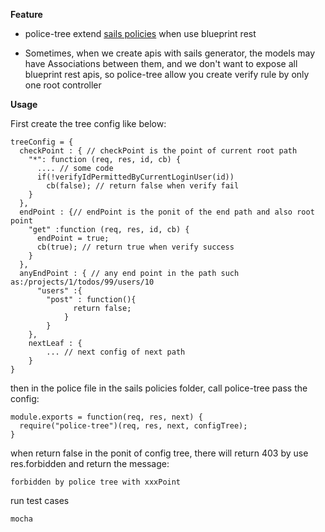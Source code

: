 **Feature**

 - police-tree extend [sails policies](http://sailsjs.org/#!/documentation/concepts/Policies) when use blueprint rest

 - Sometimes, when we create apis with sails generator, the models may
   have Associations between them, and we don't want to expose all
   blueprint rest apis, so police-tree allow you create verify rule by
   only one root controller

**Usage**

 First create the tree config like below:

    treeConfig = {
      checkPoint : { // checkPoint is the point of current root path
        "*": function (req, res, id, cb) {
          .... // some code
          if(!verifyIdPermittedByCurrentLoginUser(id))
            cb(false); // return false when verify fail
        }
      },
      endPoint : {// endPoint is the ponit of the end path and also root point
        "get" :function (req, res, id, cb) {
          endPoint = true;
          cb(true); // return true when verify success
        }
      },
      anyEndPoint : { // any end point in the path such as:/projects/1/todos/99/users/10
	      "users" :{
			"post" : function(){
				  return false;
				}
			}
		},
		nextLeaf : {
			... // next config of next path
		}
    }

 then in the police file in the sails policies folder, call police-tree pass the config:

	module.exports = function(req, res, next) {
	  require("police-tree")(req, res, next, configTree);
	}

 when return false in the ponit of config tree, there will return 403 by use res.forbidden and return the message:

    forbidden by police tree with xxxPoint

 run test cases

    mocha

